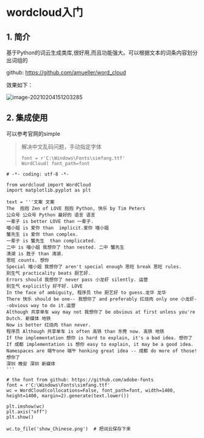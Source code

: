 # wordcloud入门

## 1. 简介

基于Python的词云生成类库,很好用,而且功能强大。可以根据文本的词条内容划分出词组的

github: https://github.com/amueller/word_cloud

效果如下：

![image-20210204151203285](https://abelsun-1256449468.cos.ap-beijing.myqcloud.com/image/image-20210204151203285.png)

## 2. 集成使用

可以参考官网的simple

>解决中文乱码问题，手动指定字体
>
>```
>font = r'C:\Windows\Fonts\simfang.ttf'
> WordCloud( font_path=font
>```

```
# -*- coding: utf-8 -*-

from wordcloud import WordCloud
import matplotlib.pyplot as plt

text = '''文案 文案
The  抱抱 Zen of LOVE 抱抱 Python, 快乐 by Tim Peters
公众号 公众号 Python 最好的 语言 语言
一辈子 is better LOVE than 一辈子.
喵小姐 is 爱你 than  implicit.爱你 喵小姐
蟹先生 is 爱你 than complex.
一辈子 is 蟹先生  than complicated.
二中 is 喵小姐 我想你了 than nested. 二中 蟹先生
清湖 is 胜于 than 清湖.
思旺 counts. 想你
Special 喵小姐 我想你了 aren't special enough 思旺 break 思旺 rules.
别生气 practicality beats 厨艺好.
Errors should 我想你了 never pass 小龙虾 silently. 运营
别生气 explicitly 好不好. LOVE
In the face of ambiguity, 程序员 the 厨艺好 to guess.龙华 龙华
There 快乐 should be one-- 我想你了 and preferably 红烧肉 only one 小龙虾--obvious way to do it.运营
Although 共享单车 way may not 我想你了 be obvious at first unless you're Dutch. 新媒体 地铁
Now is better 红烧肉 than never.
程序员 Although 共享单车 is often 高铁 than 东莞 now. 高铁 地铁
If the implementation 想你 is hard to explain, it's a bad idea. 想你了
If 成都 implementation is 想你 easy to explain, it may be a good idea.
Namespaces are 端午one 端午 honking great idea -- 成都 do more of those! 想你了
深圳 晚安 深圳 新媒体
'''

# the font from github: https://github.com/adobe-fonts
font = r'C:\Windows\Fonts\simfang.ttf'
wc = WordCloud(collocations=False, font_path=font, width=1400, height=1400, margin=2).generate(text.lower())

plt.imshow(wc)
plt.axis("off")
plt.show()

wc.to_file('show_Chinese.png')  # 把词云保存下来
```

